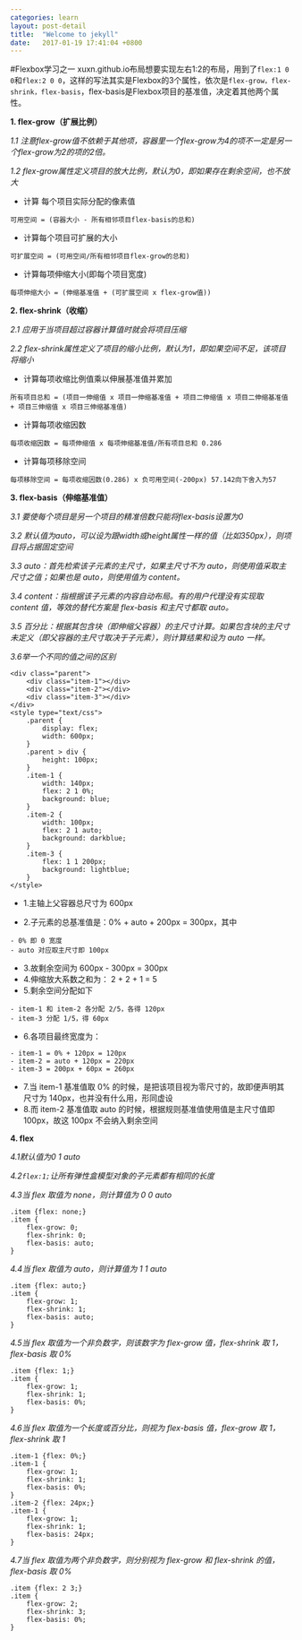 ```yaml
---
categories: learn
layout: post-detail
title:  "Welcome to jekyll"
date:   2017-01-19 17:41:04 +0800
---
```

#Flexbox学习之一
xuxn.github.io布局想要实现左右1:2的布局，用到了```flex:1 0 0```和```flex:2 0 0```，这样的写法其实是Flexbox的3个属性，依次是```flex-grow，flex-shrink，flex-basis```，flex-basis是Flexbox项目的基准值，决定着其他两个属性。

**1. flex-grow（扩展比例）**

*1.1 注意flex-grow值不依赖于其他项，容器里一个flex-grow为4的项不一定是另一个flex-grow为2的项的2倍。*

*1.2 flex-grow属性定义项目的放大比例，默认为0，即如果存在剩余空间，也不放大*

* 计算 每个项目实际分配的像素值

```
可用空间 = (容器大小 - 所有相邻项目flex-basis的总和)
```

* 计算每个项目可扩展的大小

```
可扩展空间 = (可用空间/所有相邻项目flex-grow的总和)
```

* 计算每项伸缩大小(即每个项目宽度)

```
每项伸缩大小 = (伸缩基准值 + (可扩展空间 x flex-grow值))
```

**2. flex-shrink（收缩）**


*2.1 应用于当项目超过容器计算值时就会将项目压缩*

*2.2 flex-shrink属性定义了项目的缩小比例，默认为1，即如果空间不足，该项目将缩小*

* 计算每项收缩比例值乘以伸展基准值并累加

```
所有项目总和 = (项目一伸缩值 x 项目一伸缩基准值 + 项目二伸缩值 x 项目二伸缩基准值 + 项目三伸缩值 x 项目三伸缩基准值)
```

* 计算每项收缩因数

```
每项收缩因数 = 每项伸缩值 x 每项伸缩基准值/所有项目总和 0.286
```

* 计算每项移除空间


```
每项移除空间 = 每项收缩因数(0.286) x 负可用空间(-200px) 57.142向下舍入为57
```

**3. flex-basis（伸缩基准值）**

*3.1 要使每个项目是另一个项目的精准倍数只能将flex-basis设置为0*

*3.2 默认值为auto，可以设为跟width或height属性一样的值（比如350px），则项目将占据固定空间*

*3.3 auto：首先检索该子元素的主尺寸，如果主尺寸不为 auto，则使用值采取主尺寸之值；如果也是 auto，则使用值为 content。*

*3.4 content：指根据该子元素的内容自动布局。有的用户代理没有实现取 content 值，等效的替代方案是 flex-basis 和主尺寸都取 auto。*

*3.5 百分比：根据其包含块（即伸缩父容器）的主尺寸计算。如果包含块的主尺寸未定义（即父容器的主尺寸取决于子元素），则计算结果和设为 auto 一样。*


*3.6举一个不同的值之间的区别*


```
<div class="parent">
    <div class="item-1"></div>
    <div class="item-2"></div>
    <div class="item-3"></div>
</div>
<style type="text/css">
    .parent {
        display: flex;
        width: 600px;
    }
    .parent > div {
        height: 100px;
    }
    .item-1 {
        width: 140px;
        flex: 2 1 0%;
        background: blue;
    }
    .item-2 {
        width: 100px;
        flex: 2 1 auto;
        background: darkblue;
    }
    .item-3 {
        flex: 1 1 200px;
        background: lightblue;
    }
</style>
```
* 1.主轴上父容器总尺寸为 600px

* 2.子元素的总基准值是：0% + auto + 200px = 300px，其中

```
- 0% 即 0 宽度
- auto 对应取主尺寸即 100px
```

* 3.故剩余空间为 600px - 300px = 300px
* 4.伸缩放大系数之和为： 2 + 2 + 1 = 5
* 5.剩余空间分配如下


```
- item-1 和 item-2 各分配 2/5，各得 120px
- item-3 分配 1/5，得 60px
```

* 6.各项目最终宽度为：

```
- item-1 = 0% + 120px = 120px
- item-2 = auto + 120px = 220px
- item-3 = 200px + 60px = 260px
```
* 7.当 item-1 基准值取 0% 的时候，是把该项目视为零尺寸的，故即便声明其尺寸为 140px，也并没有什么用，形同虚设
* 8.而 item-2 基准值取 auto 的时候，根据规则基准值使用值是主尺寸值即 100px，故这 100px 不会纳入剩余空间

**4. flex**

*4.1默认值为0 1 auto*

*4.2```flex:1;```让所有弹性盒模型对象的子元素都有相同的长度*

*4.3当 flex 取值为 none，则计算值为 0 0 auto*

```
.item {flex: none;}
.item {
    flex-grow: 0;
    flex-shrink: 0;
    flex-basis: auto;
}
```

*4.4当 flex 取值为 auto，则计算值为 1 1 auto*

```
.item {flex: auto;}
.item {
    flex-grow: 1;
    flex-shrink: 1;
    flex-basis: auto;
}
```

*4.5当 flex 取值为一个非负数字，则该数字为 flex-grow 值，flex-shrink 取 1，flex-basis 取 0%*

```
.item {flex: 1;}
.item {
    flex-grow: 1;
    flex-shrink: 1;
    flex-basis: 0%;
}
```

*4.6当 flex 取值为一个长度或百分比，则视为 flex-basis 值，flex-grow 取 1，flex-shrink 取 1*

```
.item-1 {flex: 0%;}
.item-1 {
    flex-grow: 1;
    flex-shrink: 1;
    flex-basis: 0%;
}
.item-2 {flex: 24px;}
.item-1 {
    flex-grow: 1;
    flex-shrink: 1;
    flex-basis: 24px;
}
```

*4.7当 flex 取值为两个非负数字，则分别视为 flex-grow 和 flex-shrink 的值，flex-basis 取 0%*

```
.item {flex: 2 3;}
.item {
    flex-grow: 2;
    flex-shrink: 3;
    flex-basis: 0%;
}
```






